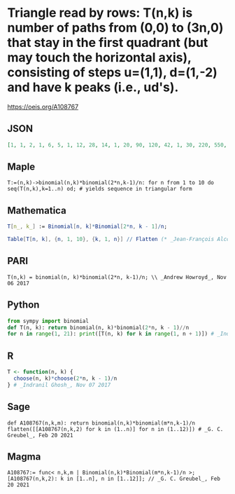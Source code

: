 # Triangle read by rows: T\(n,k\) is number of paths from \(0,0\) to \(3n,0\) that stay in the first quadrant \(but may touch the horizontal axis\), consisting of steps u\=\(1,1\), d\=\(1,\-2\) and have k peaks \(i\.e\., ud's\)\.
https://oeis.org/A108767
## JSON
```JSON
[1, 1, 2, 1, 6, 5, 1, 12, 28, 14, 1, 20, 90, 120, 42, 1, 30, 220, 550, 495, 132, 1, 42, 455, 1820, 3003, 2002, 429, 1, 56, 840, 4900, 12740, 15288, 8008, 1430, 1, 72, 1428, 11424, 42840, 79968, 74256, 31824, 4862, 1, 90, 2280, 23940, 122094, 325584, 465120]
```
## Maple
```Maple
T:=(n,k)->binomial(n,k)*binomial(2*n,k-1)/n: for n from 1 to 10 do seq(T(n,k),k=1..n) od; # yields sequence in triangular form
```
## Mathematica
```Mathematica
T[n_, k_] := Binomial[n, k]*Binomial[2*n, k - 1]/n;
```
```Mathematica
Table[T[n, k], {n, 1, 10}, {k, 1, n}] // Flatten (* _Jean-François Alcover_, Nov 11 2017, from Maple *)
```
## PARI
```PARI
T(n,k) = binomial(n, k)*binomial(2*n, k-1)/n; \\ _Andrew Howroyd_, Nov 06 2017
```
## Python
```Python
from sympy import binomial
def T(n, k): return binomial(n, k)*binomial(2*n, k - 1)//n
for n in range(1, 21): print([T(n, k) for k in range(1, n + 1)]) # _Indranil Ghosh_, Nov 07 2017
```
## R
```R
T <- function(n, k) {
  choose(n, k)*choose(2*n, k - 1)/n
} # _Indranil Ghosh_, Nov 07 2017
```
## Sage
```Sage
def A108767(n,k,m): return binomial(n,k)*binomial(m*n,k-1)/n
flatten([[A108767(n,k,2) for k in (1..n)] for n in (1..12)]) # _G. C. Greubel_, Feb 20 2021
```
## Magma
```Magma
A108767:= func< n,k,m | Binomial(n,k)*Binomial(m*n,k-1)/n >;
[A108767(n,k,2): k in [1..n], n in [1..12]]; // _G. C. Greubel_, Feb 20 2021
```
